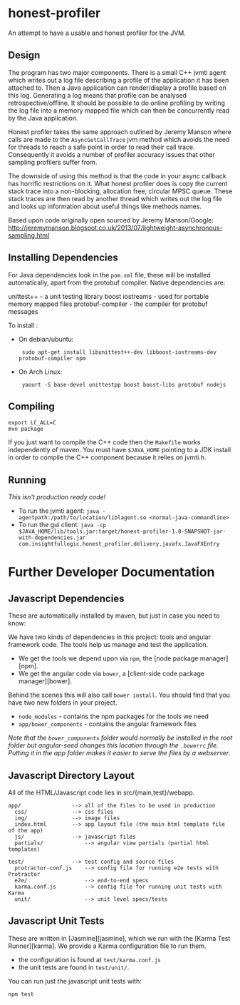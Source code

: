 honest-profiler
===============

An attempt to have a usable and honest profiler for the JVM.

Design
------

The program has two major components. There is a small C++ jvmti agent which
writes out a log file describing a profile of the application it has been
attached to. Then a Java application can render/display a profile based on this
log. Generating a log means that profile can be analysed retrospective/offline.
It should be possible to do online profiling by writing the log file into a
memory mapped file which can then be concurrently read by the Java application.

Honest profiler takes the same approach outlined by Jeremy Manson where calls
are made to the `AsyncGetCallTrace` jvm method which avoids the need for threads
to reach a safe point in order to read their call trace. Consequently it avoids
a number of profiler accuracy issues that other sampling profilers suffer from.

The downside of using this method is that the code in your async callback has
horrific restrictions on it. What honest profiler does is copy the current
stack trace into a non-blocking, allocation free, circular MPSC queue. These
stack traces are then read by another thread which writes out the log file and
looks up information about useful things like methods names.

Based upon code originally open sourced by Jeremy Manson/Google:
http://jeremymanson.blogspot.co.uk/2013/07/lightweight-asynchronous-sampling.html

Installing Dependencies
-----------------------

For Java dependencies look in the `pom.xml` file, these will be installed
automatically, apart from the protobuf compiler. Native dependencies are:

unittest++ - a unit testing library
boost iostreams - used for portable memory mapped files
protobuf-compiler - the compiler for protobuf messages

To install :

 * On debian/ubuntu:

        sudo apt-get install libunittest++-dev libboost-iostreams-dev protobuf-compiler npm

 * On Arch Linux:

        yaourt -S base-devel unittestpp boost boost-libs protobuf nodejs

Compiling
---------

```
export LC_ALL=C
mvn package
```

If you just want to compile the C++ code then the `Makefile` works independently
of maven. You must have `$JAVA_HOME`  pointing to a JDK install in order to
compile the C++ component because it relies on jvmti.h.

Running
-------

*This isn't production ready code!*

* To run the jvmti agent: `java -agentpath:/path/to/location/liblagent.so <normal-java-commandline>`
* To run the gui client: `java -cp $JAVA_HOME/lib/tools.jar:target/honest-profiler-1.0-SNAPSHOT-jar-with-dependencies.jar com.insightfullogic.honest_profiler.delivery.javafx.JavaFXEntry`

Further Developer Documentation
===============================

Javascript Dependencies
-----------------------

These are automatically installed by maven, but just in case you need to know:

We have two kinds of dependencies in this project: tools and angular framework code.  The tools help
us manage and test the application.

* We get the tools we depend upon via `npm`, the [node package manager][npm].
* We get the angular code via `bower`, a [client-side code package manager][bower].

Behind the scenes this will also call `bower install`.  You should find that you have two new
folders in your project.

* `node_modules` - contains the npm packages for the tools we need
* `app/bower_components` - contains the angular framework files

*Note that the `bower_components` folder would normally be installed in the root folder but
angular-seed changes this location through the `.bowerrc` file.  Putting it in the app folder makes
it easier to serve the files by a webserver.*


## Javascript Directory Layout

All of the HTML/Javascript code lies in src/{main,test}/webapp.

    app/                --> all of the files to be used in production
      css/              --> css files
      img/              --> image files
      index.html        --> app layout file (the main html template file of the app)
      js/               --> javascript files
      partials/             --> angular view partials (partial html templates)

    test/               --> test config and source files
      protractor-conf.js    --> config file for running e2e tests with Protractor
      e2e/                  --> end-to-end specs
      karma.conf.js         --> config file for running unit tests with Karma
      unit/                 --> unit level specs/tests

Javascript Unit Tests
---------------------

These are written in
[Jasmine][jasmine], which we run with the [Karma Test Runner][karma]. We provide a Karma
configuration file to run them.

* the configuration is found at `test/karma.conf.js`
* the unit tests are found in `test/unit/`.

You can run just the javascript unit tests with:

```
npm test
```






